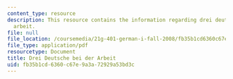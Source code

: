 ```yaml
---
content_type: resource
description: This resource contains the information regarding drei deutsche bei der
  arbeit.
file: null
file_location: /coursemedia/21g-401-german-i-fall-2008/fb35b1cd6360c67e9a3a72929a53bd3c_MIT21G_401F08_drei_deut.pdf
file_type: application/pdf
resourcetype: Document
title: Drei Deutsche bei der Arbeit
uid: fb35b1cd-6360-c67e-9a3a-72929a53bd3c
---
```

